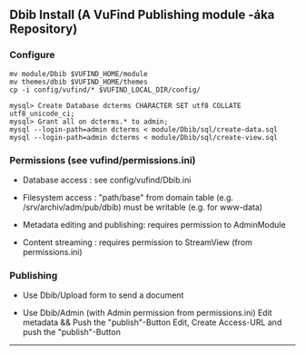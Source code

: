 
## Dbib Install (A VuFind Publishing module -áka Repository)

### Configure 

    mv module/Dbib $VUFIND_HOME/module
    mv themes/dbib $VUFIND_HOME/themes
    cp -i config/vufind/* $VUFIND_LOCAL_DIR/config/

    mysql> Create Database dcterms CHARACTER SET utf8 COLLATE utf8_unicode_ci;
    mysql> Grant all on dcterms.* to admin;
    mysql --login-path=admin dcterms < module/Dbib/sql/create-data.sql 
    mysql --login-path=admin dcterms < module/Dbib/sql/create-view.sql 

### Permissions (see vufind/permissions.ini)

  - Database access : see config/vufind/Dbib.ini
  - Filesystem access : "path/base" from domain table 
    (e.g. /srv/archiv/adm/pub/dbib) must be writable (e.g. for www-data)

  - Metadata editing and publishing: requires permission to AdminModule
  - Content streaming : requires permission to StreamView (from permissions.ini)

### Publishing

  - Use Dbib/Upload form to send a document

  - Use Dbib/Admin (with Admin permission from permissions.ini)
    Edit metadata && Push the "publish"-Button
    Edit, Create Access-URL and push the "publish"-Button 

____________________________________________________________________________
